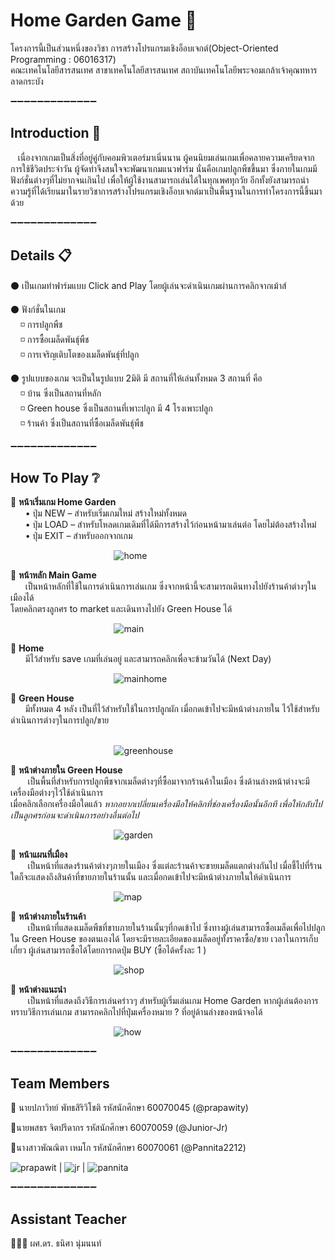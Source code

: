 
# Home Garden Game 🏡

โครงการนี้เป็นส่วนหนึ่งของวิชา การสร้างโปรแกรมเชิงอ็อบเจกต์(Object-Oriented Programming : 06016317)<br />
คณะเทคโนโลยีสารสนเทศ สาขาเทคโนโลยีสารสนเทศ 
สถาบันเทคโนโลยีพระจอมเกล้าเจ้าคุณทหารลาดกระบัง

:heavy_minus_sign::heavy_minus_sign::heavy_minus_sign::heavy_minus_sign::heavy_minus_sign::heavy_minus_sign::heavy_minus_sign::heavy_minus_sign::heavy_minus_sign::heavy_minus_sign::heavy_minus_sign::heavy_minus_sign::heavy_minus_sign:

## Introduction :pencil: 

 &nbsp;&nbsp;&nbsp;เนื่องจากเกมเป็นสิ่งที่อยู่คู่กับคอมพิวเตอร์มาเนิ่นนาน ผู้คนนิยมเล่นเกมเพื่อคลายความเครียดจากการใช้ชีวิตประจำวัน ผู้จัดทำจึงสนใจจะพัฒนาเกมแนวฟาร์ม นั่นคือเกมปลูกพืชขึ้นมา ซึ่งภายในเกมมีฟังก์ชั่นต่างๆที่ไม่ยากจนเกินไป เพื่อให้ผู้ใช้งานสามารถเล่นได้ในทุกเพศทุกวัย อีกทั้งยังสามารถนำความรู้ที่ได้เรียนมาในรายวิชาการสร้างโปรแกรมเชิงอ็อบเจกต์มาเป็นพื้นฐานในการทำโครงการนี้ขึ้นมาด้วย 
 
:heavy_minus_sign::heavy_minus_sign::heavy_minus_sign::heavy_minus_sign::heavy_minus_sign::heavy_minus_sign::heavy_minus_sign::heavy_minus_sign::heavy_minus_sign::heavy_minus_sign::heavy_minus_sign::heavy_minus_sign::heavy_minus_sign:

## Details 📋
⚫ เป็นเกมทำฟาร์มแบบ Click and Play โดยผู้เล่นจะดำเนินเกมผ่านการคลิกจากเม้าส์

⚫ ฟังก์ชั่นในเกม<br />
    &nbsp;&nbsp;&nbsp;&nbsp;◽ การปลูกพืช<br />
    &nbsp;&nbsp;&nbsp;&nbsp;◽ การซื้อเมล็ดพันธุ์พืช<br />
    &nbsp;&nbsp;&nbsp;&nbsp;◽ การเจริญเติบโตของเมล็ดพันธุ์ที่ปลูก<br />

⚫ รูปแบบของเกม จะเป็นในรูปแบบ 2มิติ มี สถานที่ให้เล่นทั้งหมด 3 สถานที่ คือ<br />
    &nbsp;&nbsp;&nbsp;&nbsp;◽ บ้าน ซึ่งเป็นสถานที่หลัก<br />
    &nbsp;&nbsp;&nbsp;&nbsp;◽ Green house ซึ่งเป็นสถานที่เพาะปลูก มี 4 โรงเพาะปลูก<br />
    &nbsp;&nbsp;&nbsp;&nbsp;◽ ร้านค้า ซึ่งเป็นสถานที่ซื้อเมล็ดพันธุ์พืช
    
:heavy_minus_sign::heavy_minus_sign::heavy_minus_sign::heavy_minus_sign::heavy_minus_sign::heavy_minus_sign::heavy_minus_sign::heavy_minus_sign::heavy_minus_sign::heavy_minus_sign::heavy_minus_sign::heavy_minus_sign::heavy_minus_sign:

## How To Play ❔ 

:triangular_flag_on_post: <b>หน้าเริ่มเกม Home Garden</b><br />
&nbsp;&nbsp;&nbsp;&nbsp;&nbsp;&nbsp;•	ปุ่ม NEW – สำหรับเริ่มเกมใหม่ สร้างใหม่ทั้งหมด<br />
&nbsp;&nbsp;&nbsp;&nbsp;&nbsp;&nbsp;•	ปุ่ม LOAD – สำหรับโหลดเกมเดิมที่ได้มีการสร้างไว้ก่อนหน้ามาเล่นต่อ โดยไม่ต้องสร้างใหม่<br />
&nbsp;&nbsp;&nbsp;&nbsp;&nbsp;&nbsp;•	ปุ่ม EXIT – สำหรับออกจากเกม

&nbsp;&nbsp;&nbsp;&nbsp;&nbsp;&nbsp;&nbsp;&nbsp;&nbsp;&nbsp;&nbsp;&nbsp;&nbsp;&nbsp;&nbsp;&nbsp;&nbsp;&nbsp;&nbsp;&nbsp;&nbsp;&nbsp;&nbsp;&nbsp;&nbsp;&nbsp;&nbsp;&nbsp;&nbsp;&nbsp;&nbsp;&nbsp;&nbsp;&nbsp;&nbsp;&nbsp;&nbsp;&nbsp;&nbsp;&nbsp;&nbsp;
![home](https://user-images.githubusercontent.com/32834828/50149327-7a11c380-02ed-11e9-915f-eb42d005193c.png)


:triangular_flag_on_post: <b>หน้าหลัก Main Game </b><br />
&nbsp;&nbsp;&nbsp;&nbsp;&nbsp;&nbsp;เป็นหน้าหลักที่ใช้ในการดำเนินการเล่นเกม ซึ่งจากหน้านี้จะสามารถเดินทางไปยังร้านค้าต่างๆในเมืองได้ <br />โดยคลิกตรงลูกศร to market  และเดินทางไปยัง Green House ได้

&nbsp;&nbsp;&nbsp;&nbsp;&nbsp;&nbsp;&nbsp;&nbsp;&nbsp;&nbsp;&nbsp;&nbsp;&nbsp;&nbsp;&nbsp;&nbsp;&nbsp;&nbsp;&nbsp;&nbsp;&nbsp;&nbsp;&nbsp;&nbsp;&nbsp;&nbsp;&nbsp;&nbsp;&nbsp;&nbsp;&nbsp;&nbsp;&nbsp;&nbsp;&nbsp;&nbsp;&nbsp;&nbsp;&nbsp;&nbsp;&nbsp;
![main](https://user-images.githubusercontent.com/32834828/50149640-51d69480-02ee-11e9-894a-d889435aa5d3.png)


:triangular_flag_on_post: <b>Home </b><br />
&nbsp;&nbsp;&nbsp;&nbsp;&nbsp;&nbsp;มีไว้สำหรับ save เกมที่เล่นอยู่ และสามารถคลิกเพื่อจะข้ามวันได้ (Next Day)

&nbsp;&nbsp;&nbsp;&nbsp;&nbsp;&nbsp;&nbsp;&nbsp;&nbsp;&nbsp;&nbsp;&nbsp;&nbsp;&nbsp;&nbsp;&nbsp;&nbsp;&nbsp;&nbsp;&nbsp;&nbsp;&nbsp;&nbsp;&nbsp;&nbsp;&nbsp;&nbsp;&nbsp;&nbsp;&nbsp;&nbsp;&nbsp;&nbsp;&nbsp;&nbsp;&nbsp;&nbsp;&nbsp;&nbsp;&nbsp;&nbsp;
![mainhome](https://user-images.githubusercontent.com/32834828/50150024-5a7b9a80-02ef-11e9-964a-10e42f34af4e.png)


:triangular_flag_on_post: <b>Green House </b><br />
&nbsp;&nbsp;&nbsp;&nbsp;&nbsp;&nbsp;มีทั้งหมด 4 หลัง เป็นที่ไว้สำหรับใช้ในการปลูกผัก เมื่อกดเข้าไปจะมีหน้าต่างภายใน ไว้ใช้สำหรับดำเนินการต่างๆในการปลูก/ขาย
<br /><br />

&nbsp;&nbsp;&nbsp;&nbsp;&nbsp;&nbsp;&nbsp;&nbsp;&nbsp;&nbsp;&nbsp;&nbsp;&nbsp;&nbsp;&nbsp;&nbsp;&nbsp;&nbsp;&nbsp;&nbsp;&nbsp;&nbsp;&nbsp;&nbsp;&nbsp;&nbsp;&nbsp;&nbsp;&nbsp;&nbsp;&nbsp;&nbsp;&nbsp;&nbsp;&nbsp;&nbsp;&nbsp;&nbsp;&nbsp;&nbsp;&nbsp;
![greenhouse](https://user-images.githubusercontent.com/32834828/50149886-f6f16d00-02ee-11e9-9d39-2e632968d77d.png)

 :triangular_flag_on_post: <b> หน้าต่างภายใน Green House</b><br />
 &nbsp;&nbsp;&nbsp;&nbsp;&nbsp;&nbsp; เป็นพื้นที่สำหรับการปลูกพืชจากเมล็ดต่างๆที่ซื้อมาจากร้านค้าในเมือง ซึ่งด้านล่างหน้าต่างจะมีเครื่องมือต่างๆไว้ใช้ดำเนินการ<br /> เมื่อคลิกเลือกเครื่องมือใดแล้ว <i>หากอยากเปลี่ยนเครื่องมือให้คลิกที่ช่องเครื่องมือนั้นอีกที เพื่อให้กลับไปเป็นลูกศรก่อนจะดำเนินการอย่างอื่นต่อไป</i> 
 
&nbsp;&nbsp;&nbsp;&nbsp;&nbsp;&nbsp;&nbsp;&nbsp;&nbsp;&nbsp;&nbsp;&nbsp;&nbsp;&nbsp;&nbsp;&nbsp;&nbsp;&nbsp;&nbsp;&nbsp;&nbsp;&nbsp;&nbsp;&nbsp;&nbsp;&nbsp;&nbsp;&nbsp;&nbsp;&nbsp;&nbsp;&nbsp;&nbsp;&nbsp;&nbsp;&nbsp;&nbsp;&nbsp;&nbsp;&nbsp;&nbsp;
 ![garden](https://user-images.githubusercontent.com/32834828/50150086-8b5bcf80-02ef-11e9-94db-c8979d49667c.png)

 
 :triangular_flag_on_post: <b>หน้าแผนที่เมือง </b><br />
&nbsp;&nbsp;&nbsp;&nbsp;&nbsp;&nbsp; เป็นหน้าที่แสดงร้านค้าต่างๆภายในเมือง ซึ่งแต่ละร้านค้าจะขายเมล็ดแตกต่างกันไป เมื่อชี้ไปที่ร้านใดก็จะแสดงถึงสินค้าที่ขายภายในร้านนั้น และเมื่อกดเข้าไปจะมีหน้าต่างภายในให้ดำเนินการ

&nbsp;&nbsp;&nbsp;&nbsp;&nbsp;&nbsp;&nbsp;&nbsp;&nbsp;&nbsp;&nbsp;&nbsp;&nbsp;&nbsp;&nbsp;&nbsp;&nbsp;&nbsp;&nbsp;&nbsp;&nbsp;&nbsp;&nbsp;&nbsp;&nbsp;&nbsp;&nbsp;&nbsp;&nbsp;&nbsp;&nbsp;&nbsp;&nbsp;&nbsp;&nbsp;&nbsp;&nbsp;&nbsp;&nbsp;&nbsp;&nbsp;
![map](https://user-images.githubusercontent.com/32834828/50150122-a595ad80-02ef-11e9-80f7-5e3b95def6a8.png)

:triangular_flag_on_post: <b>หน้าต่างภายในร้านค้า</b><br />
&nbsp;&nbsp;&nbsp;&nbsp;&nbsp;&nbsp; เป็นหน้าที่แสดงเมล็ดพืชที่ขาบภายในร้านนั้นๆที่กดเข้าไป ซึ่งทางผู้เล่นสามารถซื้อเมล็ดเพื่อไปปลูกใน Green House ของตนเองได้ โดยจะมีรายละเอียดของเมล็ดอยู่ทั้งราคาซื้อ/ขาย เวลาในการเก็บเกี่ยว ผู้เล่นสามารถซื้อได้โดยการกดปุ่ม BUY (ซื้อได้ครั้งละ 1 )

&nbsp;&nbsp;&nbsp;&nbsp;&nbsp;&nbsp;&nbsp;&nbsp;&nbsp;&nbsp;&nbsp;&nbsp;&nbsp;&nbsp;&nbsp;&nbsp;&nbsp;&nbsp;&nbsp;&nbsp;&nbsp;&nbsp;&nbsp;&nbsp;&nbsp;&nbsp;&nbsp;&nbsp;&nbsp;&nbsp;&nbsp;&nbsp;&nbsp;&nbsp;&nbsp;&nbsp;&nbsp;&nbsp;&nbsp;&nbsp;&nbsp;
![shop](https://user-images.githubusercontent.com/32834828/50150309-281e6d00-02f0-11e9-8803-4acd492f6f97.png)


:triangular_flag_on_post: <b>หน้าต่างแนะนำ</b><br />
&nbsp;&nbsp;&nbsp;&nbsp;&nbsp;&nbsp; เป็นหน้าที่แสดงถึงวิธีการเล่นคร่าวๆ สำหรับผู้เริ่มเล่นเกม Home Garden หากผู้เล่นต้องการทราบวิธีการเล่นเกม สามารถคลิกไปที่ปุ่มเครื่องหมาย ? ที่อยู่ด้านล่างของหน้าจอได้ 

&nbsp;&nbsp;&nbsp;&nbsp;&nbsp;&nbsp;&nbsp;&nbsp;&nbsp;&nbsp;&nbsp;&nbsp;&nbsp;&nbsp;&nbsp;&nbsp;&nbsp;&nbsp;&nbsp;&nbsp;&nbsp;&nbsp;&nbsp;&nbsp;&nbsp;&nbsp;&nbsp;&nbsp;&nbsp;&nbsp;&nbsp;&nbsp;&nbsp;&nbsp;&nbsp;&nbsp;&nbsp;&nbsp;&nbsp;&nbsp;&nbsp;
![how](https://user-images.githubusercontent.com/32834828/50150140-acbcbb80-02ef-11e9-9d97-7967a060ba98.jpg)


:heavy_minus_sign::heavy_minus_sign::heavy_minus_sign::heavy_minus_sign::heavy_minus_sign::heavy_minus_sign::heavy_minus_sign::heavy_minus_sign::heavy_minus_sign::heavy_minus_sign::heavy_minus_sign::heavy_minus_sign::heavy_minus_sign:

## Team Members

:bust_in_silhouette: นายปภาวิทย์ พัทธสิริวิโชติ รหัสนักศึกษา 60070045 (@prapawity)

:bust_in_silhouette:นายพสธร จิตปรีดากร รหัสนักศึกษา 60070059 (@Junior-Jr)

:bust_in_silhouette:นางสาวพัณณิตา เหมโก รหัสนักศึกษา 60070061 (@Pannita2212)

![prapawit](https://user-images.githubusercontent.com/32834828/39051364-9ccb9434-44d2-11e8-8377-40324a903f6a.jpg) |
![jr](https://user-images.githubusercontent.com/32834828/39051368-a0bd1d7e-44d2-11e8-8023-2c712438234e.jpg) |
![pannita](https://user-images.githubusercontent.com/32834828/39051370-a107ced2-44d2-11e8-95e4-bd41df740d72.jpg)

:heavy_minus_sign::heavy_minus_sign::heavy_minus_sign::heavy_minus_sign::heavy_minus_sign::heavy_minus_sign::heavy_minus_sign::heavy_minus_sign::heavy_minus_sign::heavy_minus_sign::heavy_minus_sign::heavy_minus_sign::heavy_minus_sign:

## Assistant Teacher

👩🏻‍🏫 ผศ.ดร. ธนิศา นุ่มนนท์
